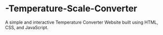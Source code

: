 # -Temperature-Scale-Converter
A simple and interactive Temperature Converter Website built using HTML, CSS, and JavaScript.
